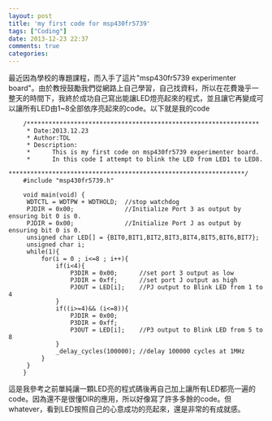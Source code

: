 ```yaml
---
layout: post
title: 'my first code for msp430fr5739'
tags: ["Coding"]
date: 2013-12-23 22:37
comments: true
categories:
---
```

最近因為學校的專題課程，而入手了這片"msp430fr5739 experimenter board"。由於教授鼓勵我們從網路上自己學習，自己找資料，所以在花費幾乎一整天的時間下，我終於成功自己寫出能讓LED燈亮起來的程式，並且讓它再變成可以讓所有LED由1~8全部依序亮起來的code。以下就是我的code
<!--more-->
```
	/****************************************************************
	 * Date:2013.12.23
	 * Author:TDL
	 * Description:
	 * 		This is my first code on msp430fr5739 experimenter board.
	 * 		In this code I attempt to blink the LED from LED1 to LED8.
	 *****************************************************************/
	#include "msp430fr5739.h"
	
	void main(void) {
	 WDTCTL = WDTPW + WDTHOLD;  //stop watchdog
	 PJDIR = 0x00; 				//Initialize Port 3 as output by ensuring bit 0 is 0.
	 PJDIR = 0x00; 				//Initialize Port J as output by ensuring bit 0 is 0.
	 unsigned char LED[] = {BIT0,BIT1,BIT2,BIT3,BIT4,BIT5,BIT6,BIT7};
	 unsigned char i;
	 while(1){
		 for(i = 0 ; i<=8 ; i++){
			 if(i<4){
				 P3DIR = 0x00; 		//set port 3 output as low
				 PJDIR = 0xff; 		//set port J output as high
				 PJOUT = LED[i];	//PJ output to Blink LED from 1 to 4
			 }
			 if((i>=4)&& (i<=8)){
				 PJDIR = 0x00;
				 P3DIR = 0xff;
				 P3OUT = LED[i];	//P3 output to Blink LED from 5 to 8
			 }
			 _delay_cycles(100000); //delay 100000 cycles at 1MHz
		 }
	 }
	}
```
這是我參考之前單純讓一顆LED亮的程式碼後再自己加上讓所有LED都亮一遍的code。因為還不是很懂DIR的應用，所以好像寫了許多多餘的code。但whatever，看到LED按照自己的心意成功的亮起來，還是非常的有成就感。
